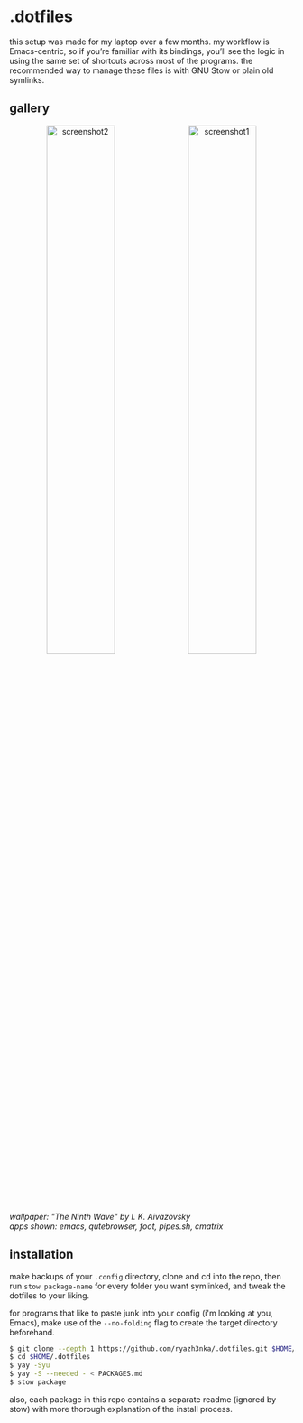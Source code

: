# .dotfiles
this setup was made for my laptop over a few months. my workflow is Emacs-centric, so if you’re familiar with its bindings, you’ll see the logic in using the same set of shortcuts across most of the programs. the recommended way to manage these files is with GNU Stow or plain old symlinks.

## gallery
<p align="center">
    <img src="https://github.com/user-attachments/assets/283cb2fa-38a6-4ab0-8725-f727a1d286fb" alt="screenshot2" width="49%">
    <img src="https://github.com/user-attachments/assets/2638b6ad-a60b-4180-b543-d724543caae8" alt="screenshot1" width="49%">
</p>

*wallpaper: "The Ninth Wave" by I. K. Aivazovsky*</br>
*apps shown: emacs, qutebrowser, foot, pipes.sh, cmatrix*

## installation
make backups of your `.config` directory, clone and cd into the repo, then run `stow package-name` for every folder you want symlinked, and tweak the dotfiles to your liking.

for programs that like to paste junk into your config (i'm looking at you, Emacs), make use of the `--no-folding` flag to create the target directory beforehand.
```zsh
$ git clone --depth 1 https://github.com/ryazh3nka/.dotfiles.git $HOME/.dotfiles
$ cd $HOME/.dotfiles
$ yay -Syu
$ yay -S --needed - < PACKAGES.md
$ stow package
```
also, each package in this repo contains a separate readme (ignored by stow) with more thorough explanation of the install process.
